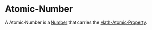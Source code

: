 # Atomic-Number

A Atomic-Number is a [Number](60000.md) that carries the [Math-Atomic-Property](13000009.md).
